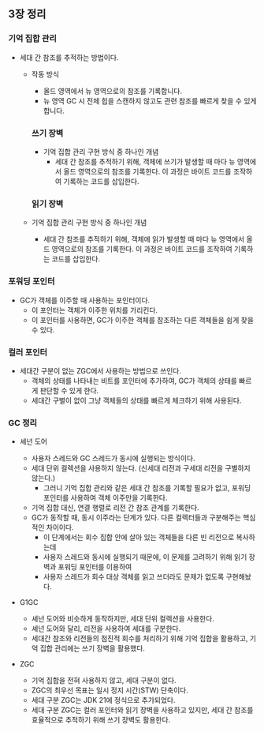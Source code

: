 ## 3장 정리

### 기억 집합 관리
- 세대 간 참조를 추적하는 방법이다.
  - 작동 방식 
    - 올드 영역에서 뉴 영역으로의 참조를 기록합니다. 
    - 뉴 영역 GC 시 전체 힙을 스캔하지 않고도 관련 참조를 빠르게 찾을 수 있게 합니다.

    ### 쓰기 장벽
    - 기억 집합 관리 구현 방식 중 하나인 개념
      - 세대 간 참조를 추적하기 위해, 객체에 쓰기가 발생할 때 마다 뉴 영역에서 올드 영역으로의 참조를 기록한다. 이 과정은 바이트 코드를 조작하여 기록하는 코드를 삽입한다.
    ### 읽기 장벽
  - 기억 집합 관리 구현 방식 중 하나인 개념
      - 세대 간 참조를 추적하기 위해, 객체에 읽가 발생할 때 마다 뉴 영역에서 올드 영역으로의 참조를 기록한다. 이 과정은 바이트 코드를 조작하여 기록하는 코드를 삽입한다.

### 포워딩 포인터
- GC가 객체를 이주할 때 사용하는 포인터이다.
  - 이 포인터는 객체가 이주한 위치를 가리킨다.
  - 이 포인터를 사용하면, GC가 이주한 객체를 참조하는 다른 객체들을 쉽게 찾을 수 있다.

### 컬러 포인터
- 세대간 구분이 없는 ZGC에서 사용하는 방법으로 쓰인다.
  - 객체의 상태를 나타내는 비트를 포인터에 추가하여, GC가 객체의 상태를 빠르게 판단할 수 있게 한다.
  - 세대간 구별이 없이 그냥 객체들의 상태를 빠르게 체크하기 위해 사용된다.


### GC 정리
- 셰넌 도어
  - 사용자 스레드와 GC 스레드가 동시에 실행되는 방식이다.
  - 세대 단위 컬렉션을 사용하지 않는다. (신세대 리전과 구세대 리전을 구별하지 않는다.)
    - 그러니 기억 집합 관리와 같은 세대 간 참조를 기록할 필요가 없고, 포워딩 포인터를 사용하여 객체 이주만을 기록한다.
  - 기억 집합 대신, 연결 행렬로 리전 간 참조 관계를 기록한다.
  - GC가 동작할 때, 동시 이주라는 단계가 있다. 다른 컬렉터들과 구분해주는 핵심적인 차이이다.
    - 이 단계에서는 회수 집합 안에 살아 있는 객체들을 다른 빈 리전으로 복사하는데
    - 사용자 스레드와 동시에 실행되기 때문에, 이 문제를 고려하기 위해 읽기 장벽과 포워딩 포인터를 이용하여
    - 사용자 스레드가 회수 대상 객체를 읽고 쓰더라도 문제가 없도록 구현해놨다.

- G1GC
  - 셰넌 도어와 비슷하게 동작하지만, 세대 단위 컬렉션을 사용한다.
  - 셰넌 도어와 달리, 리전을 사용하여 세대를 구분한다.
  - 세대간 참조와 리전들의 점진적 회수를 처리하기 위해 기억 집합을 활용하고, 기억 집합 관리에는 쓰기 장벽을 활용했다.

- ZGC
  - 기억 집합을 전혀 사용하지 않고, 세대 구분이 없다.
  - ZGC의 최우선 목표는 일시 정지 시간(STW) 단축이다.
  - 세대 구분 ZGC는 JDK 21에 정식으로 추가되었다.
  - 세대 구분 ZGC는 컬러 포인터와 읽기 장벽을 사용하고 있지만, 세대 간 참조를 효율적으로 추적하기 위해 쓰기 장벽도 활용한다.



